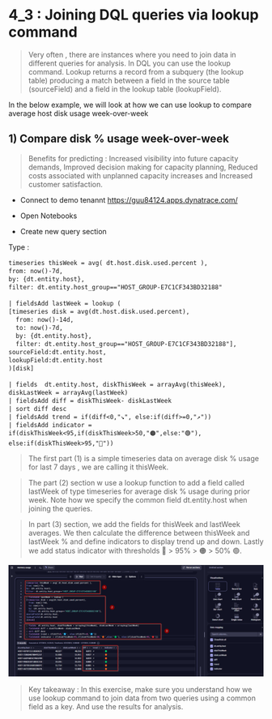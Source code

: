 # 4_3 : Joining DQL queries via lookup command

> Very often , there are instances where you need to join data in different queries for analysis. 
> In DQL you can use the lookup command. Lookup returns a record from a subquery (the lookup table) producing a match between a field in the source table (sourceField) and a field in the lookup table (lookupField).

In the below example, we will look at how we can use lookup to compare average host disk usage week-over-week

## 1) Compare disk % usage week-over-week

> Benefits for predicting : Increased visibility into future capacity demands, Improved decision making for capacity planning, Reduced costs associated with unplanned capacity increases and Increased customer satisfaction. 

- Connect to demo tenannt https://guu84124.apps.dynatrace.com/

 - Open Notebooks
 - Create new query section

Type : 
```
timeseries thisWeek = avg( dt.host.disk.used.percent ),
from: now()-7d,
by: {dt.entity.host},
filter: dt.entity.host_group=="HOST_GROUP-E7C1CF343BD32188"

| fieldsAdd lastWeek = lookup (
[timeseries disk = avg(dt.host.disk.used.percent),
  from: now()-14d, 
  to: now()-7d,
  by: {dt.entity.host},
  filter: dt.entity.host_group=="HOST_GROUP-E7C1CF343BD32188"], 
sourceField:dt.entity.host, 
lookupField:dt.entity.host
)[disk]

| fields  dt.entity.host, diskThisWeek = arrayAvg(thisWeek), diskLastWeek = arrayAvg(lastWeek)
| fieldsAdd diff = diskThisWeek- diskLastWeek
| sort diff desc
| fieldsAdd trend = if(diff<0,"↘️", else:if(diff>=0,"↗️"))
| fieldsAdd indicator = if(diskThisWeek<95,if(diskThisWeek>50,"🟠",else:"🟢"), else:if(diskThisWeek>95,"🔴"))
```

> The first part (1) is a simple timeseries data on average disk % usage for last 7 days , we are calling it thisWeek.

> The part (2) section w use a lookup function to add a field called lastWeek of type timeseries for average disk % usage during prior week.  Note how we specify the common field dt.entity.host when joining the queries.

> In part (3) section, we add the fields for thisWeek and lastWeek averages.  We then calculate the difference between thisWeek and lastWeek % and define indicators to display trend up and down.  Lastly we add status indicator with thresholds 🔴 > 95% > 🟠 > 50%  🟢. 


!["query"](https://github.com/hakansuku/D1APACTraining/blob/main/images/DQL/lookup.png?raw=true)

> Key takeaway : In this exercise, make sure you understand how we use lookup command to join data from two queries using a common field as a key.  And use the results for analysis. 
